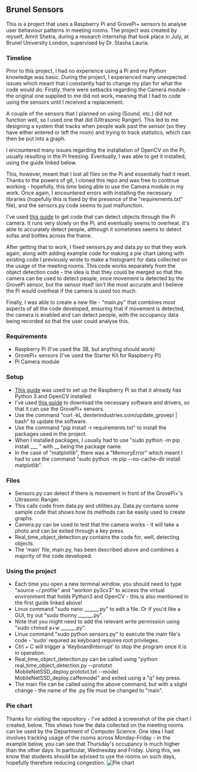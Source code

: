 ## Brunel Sensors
This is a project that uses a Raspberry Pi and GrovePi+ sensors to analyse user behaviour patterns in meeting rooms. The project was created by myself, Amrit Shetra, during a research internship that took place in July, at Brunel University London, supervised by Dr. Stasha Lauria.

### Timeline
Prior to this project, I had no experience using a Pi and my Python knowledge was basic. During the project, I experienced many unexpected issues which meant that I constantly had to change my plan for what the code would do. Firstly, there were setbacks regarding the Camera module - the original one supplied to me did not work, meaning that I had to code using the sensors until I received a replacement. 

A couple of the sensors that I planned on using (Sound, etc.) did not function well, so I used one that did (Ultrasonic Ranger). This led to me designing a system that tracks when people walk past the sensor (so they have either entered or left the room) and trying to track statistics, which can then be put into a graph.

I encountered many issues regarding the installation of OpenCV on the Pi, usually resulting in the Pi freezing. Eventually, I was able to get it installed, using the guide linked below. 

This, however, meant that I lost all files on the Pi and essentially had it reset. Thanks to the powers of git, I cloned this repo and was free to continue working - hopefully, this time being able to use the Camera module in my work. Once again, I encountered errors with installing the necessary libraries (hopefully this is fixed by the presence of the "requirements.txt" file), and the sensors.py code seems to just malfunction.

I've used [this guide](https://www.pyimagesearch.com/2017/10/16/raspberry-pi-deep-learning-object-detection-with-opencv/) to get code that can detect objects through the Pi camera. It runs very slowly on the Pi, and eventually seems to overheat. It's able to accurately detect people, although it sometimes seems to detect sofas and bottles across the frame.

After getting that to work, I fixed sensors.py and data.py so that they work again, along with adding example code for making a pie chart (along with existing code I previously wrote to make a histogram) for data collected on the usage of the meeting rooms. This code works separately from the object detection code - the idea is that they could be merged so that the camera can be used to detect people, once movement is detected by the GrovePi sensor, but the sensor itself isn't the most accurate and I believe the Pi would overheat if the camera is used too much.

Finally, I was able to create a new file - "main.py" that combines most aspects of all the code developed, ensuring that if movement is detected, the camera is enabled and can detect people, with the occupancy data being recorded so that the user could analyse this.

### Requirements
* Raspberry Pi (I've used the 3B, but anything should work)
* GrovePi+ sensors (I've used the Starter Kit for Raspberry Pi)
* Pi Camera module

### Setup
* [This guide](https://www.pyimagesearch.com/2016/11/21/raspbian-opencv-pre-configured-and-pre-installed/) was used to set up the Raspberry Pi so that it already has Python 3 and OpenCV installed.
* I've used [this guide](https://rsjazz.wordpress.com/2016/06/01/raspberry-pi-unleashed-setup-the-grovepi/) to download the necessary software and drivers, so that it can use the GrovePi+ sensors.
* Use the command "curl -kL dexterindustries.com/update_grovepi | bash" to update the software.
* Use the command "pip install -r requirements.txt" to install the packages used in the project.
* When I installed packages, I usually had to use "sudo python -m pip install ___ " with __ being the package name.
* In the case of "matplotlib", there was a "MemoryError" which meant I had to use the command "sudo python -m pip --no-cache-dir install matplotlib".

### Files
* Sensors.py can detect if there is movement in front of the GrovePi+'s Ultrasonic Ranger.
* This calls code from data.py and utilities.py. Data.py contains some sample code that shows how its methods can be easily used to create graphs.
* Camera.py can be used to test that the camera works - it will take a photo and can be exited through a key press.
* Real_time_object_detection.py contains the code for, well, detecting objects.
* The 'main' file, main.py, has been described above and combines a majority of the code developed.

### Using the project
* Each time you open a new terminal window, you should need to type "source ~/.profile" and "workon py3cv3" to access the virtual environment that holds Python3 and OpenCV - this is also mentioned in the first guide linked above!
* Linux command "sudo nano ______.py" to edit a file. Or if you'd like a GUI, try out "sudo thonny ______.py".
* Note that you might need to add the relevant write permission using "sudo chmod a+w ______.py".
* Linux command "sudo python sensors.py" to execute the main file's code - 'sudo' required as keyboard requires root privileges.
* Ctrl + C will trigger a 'KeyboardInterrupt' to stop the program once it is in operation.
* Real_time_object_detection.py can be called using "python real_time_object_detection.py --prototxt MobileNetSSD_deploy.prototxt.txt --model MobileNetSSD_deploy.caffemodel" and exited using a "q" key press.
* The main file can be called using the above command, but with a slight change - the name of the .py file must be changed to "main".

### Pie chart
Thanks for visiting the repository - I've added a screenshot of the pie chart I created, below. This shows how the data collected on the meeting rooms can be used by the Department of Computer Science. One idea I had involves tracking usage of the rooms across Monday-Friday - in the example below, you can see that Thursday's occupancy is much higher than the other days. In particular, Wednesday and Friday. Using this, we know that students should be advised to use the rooms on such days, hopefully therefore reducing congestion.
![Pie chart](https://i.imgur.com/Kb0AhGK.png)

